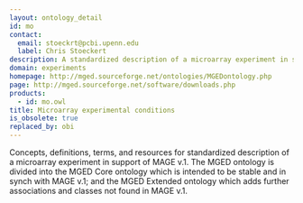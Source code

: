 ```yaml
---
layout: ontology_detail
id: mo
contact: 
  email: stoeckrt@pcbi.upenn.edu
  label: Chris Stoeckert
description: A standardized description of a microarray experiment in support of MAGE v.1.
domain: experiments
homepage: http://mged.sourceforge.net/ontologies/MGEDontology.php
page: http://mged.sourceforge.net/software/downloads.php
products: 
  - id: mo.owl
title: Microarray experimental conditions
is_obsolete: true
replaced_by: obi
---
```


Concepts, definitions, terms, and resources for standardized description of a microarray experiment in support of MAGE v.1. The MGED ontology is divided into the MGED Core ontology which is intended to be stable and in synch with MAGE v.1; and the MGED Extended ontology which adds further associations and classes not found in MAGE v.1.
